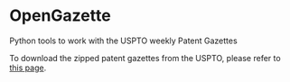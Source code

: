 # OpenGazette

Python tools to work with the USPTO weekly Patent Gazettes

To download the zipped patent gazettes from the USPTO, please refer to [this page](https://developer.uspto.gov/product/patent-official-gazettes-listing).



